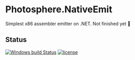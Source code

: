 # Photosphere.NativeEmit
Simplest x86 assembler emitter on .NET. Not finished yet :ghost:

## Status
[![Windows build Status](https://ci.appveyor.com/api/projects/status/github/sunloving/photosphere-nemit?retina=true&svg=true)](https://ci.appveyor.com/project/sunloving/photosphere-nemit)
[![license](https://img.shields.io/github/license/mashape/apistatus.svg?maxAge=2592000)](https://github.com/sunloving/photosphere-nemit/blob/master/LICENSE)

